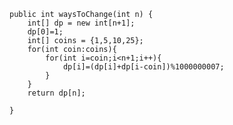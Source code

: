     public int waysToChange(int n) {
        int[] dp = new int[n+1];
        dp[0]=1;
        int[] coins = {1,5,10,25};
        for(int coin:coins){
            for(int i=coin;i<n+1;i++){
                dp[i]=(dp[i]+dp[i-coin])%1000000007;
            }
        }
        return dp[n];

    }
